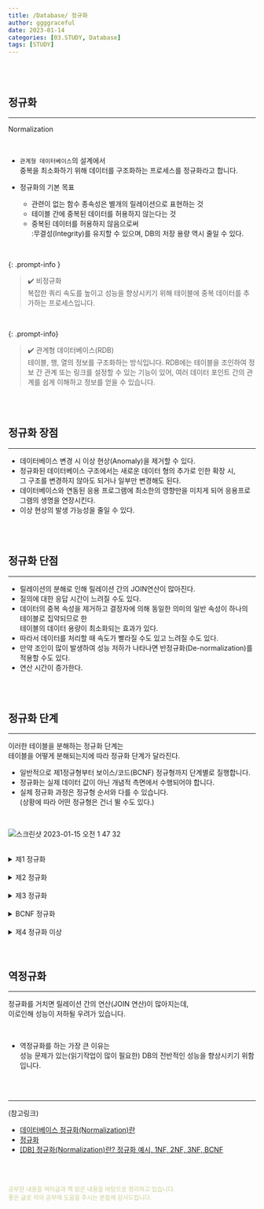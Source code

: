 ```yaml
---
title: /Database/ 정규화
author: ggggraceful
date: 2023-01-14
categories: [03.STUDY, Database]
tags: [STUDY]
---
```


<br/>
<br/>

## 정규화

---

Normalization

<br/>

- ```관계형 데이터베이스```의 설계에서  
  중복을 최소화하기 위해 데이터를 구조화하는 프로세스를 정규화라고 합니다.

- 정규화의 기본 목표
  - 관련이 없는 함수 종속성은 별개의 릴레이션으로 표현하는 것
  - 테이블 간에 중복된 데이터를 허용하지 않는다는 것
  - 중복된 데이터를 허용하지 않음으로써  
    :무결성(Integrity)를 유지할 수 있으며, DB의 저장 용량 역시 줄일 수 있다.

<br/>

{: .prompt-info }
> ✔️ 비정규화   
> 복잡한 쿼리 속도를 높이고 성능을 향상시키기 위해 테이블에 중복 데이터를 추가하는 프로세스입니다.

<br/>

{: .prompt-info}

>✔️ 관계형 데이터베이스(RDB)  
>  테이블, 행, 열의 정보를 구조화하는 방식입니다. RDB에는 테이블을 조인하여 정보 간 관계 또는 링크를 설정할 수 있는 기능이 있어, 여러 데이터 포인트 간의 관계를 쉽게 이해하고 정보를 얻을 수 있습니다.

<br/>
<br/>

## 정규화 장점

---

- 데이터베이스 변경 시 이상 현상(Anomaly)을 제거할 수 있다.
- 정규화된 데이터베이스 구조에서는 새로운 데이터 형의 추가로 인한 확장 시,  
  그 구조를 변경하지 않아도 되거나 일부만 변경해도 된다.
- 데이터베이스와 연동된 응용 프로그램에 최소한의 영향만을 미치게 되어 응용프로그램의 생명을 연장시킨다.
- 이상 현상의 발생 가능성을 줄일 수 있다.

<br/>
<br/>

## 정규화 단점

---

- 릴레이션의 분해로 인해 릴레이션 간의 JOIN연산이 많아진다.
- 질의에 대한 응답 시간이 느려질 수도 있다. 
- 데이터의 중복 속성을 제거하고 결정자에 의해 동일한 의미의 일반 속성이 하나의 테이블로 집약되므로 한  
  테이블의 데이터 용량이 최소화되는 효과가 있다.
- 따라서 데이터를 처리할 때 속도가 빨라질 수도 있고 느려질 수도 있다.
- 만약 조인이 많이 발생하여 성능 저하가 나타나면 반정규화(De-normalization)를 적용할 수도 있다.
- 연산 시간이 증가한다.


<br/>
<br/>

## 정규화 단계

---

이러한 테이블을 분해하는 정규화 단계는  
테이블을 어떻게 분해되는지에 따라 정규화 단계가 달라진다.

- 일반적으로 제1정규형부터 보이스/코드(BCNF) 정규형까지 단계별로 질행합니다.
- 정규화는 실제 데이터 값이 아닌 개념적 측면에서 수행되어야 합니다.
- 실제 정규화 과정은 정규형 순서와 다를 수 있습니다.  
  (상황에 따라 어떤 정규형은 건너 뛸 수도 있다.)

<br/>

![스크린샷 2023-01-15 오전 1 47 32](https://user-images.githubusercontent.com/109974940/212484489-2667a95c-2b48-460d-bcbd-180608a0f6dc.png)

<br/>

<details>
<summary> 제1 정규화 </summary>
<div markdown="1">

- 테이블의 컬럼이 원자값(Atomic Value, 하나의 값)을 갖도록 테이블을 분해하는 것 
  (각 컬럼이 하나의 속성만을 가져야 한다.)
- 하나의 컬럼은 같은 종류나 타입(type)의 값을 가져야 한다.
- 각 컬럼이 유일한(unique) 이름을 가져야 한다.
- 칼럼의 순서가 상관없어야 한다.

<br/>

정규화가 필요한 테이블

![1전](https://user-images.githubusercontent.com/109974940/212458791-cb950218-ff5d-46c7-bdce-70b3838498b8.png)

⬇️

정규화 이후 

![1후](https://user-images.githubusercontent.com/109974940/212458783-fb4f9c35-06c7-47f4-b3cd-6592fe40751b.png)

<span style="font-size: 12px; color: rebeccapurple">[(사진출처)](https://code-lab1.tistory.com/48)</span>

</div>
</details>

<br/>

<details>
<summary> 제2 정규화 </summary>
<div markdown="1">

- 제1 정규화를 진행한 테이블에 대해 완전 함수 종속을 만족하도록 테이블을 분해하는 것
- 모든 컬럼이 부분적 종속(Partial Dependency)이 없어야 한다.  
  == 모든 칼럼이 완전 함수 종속을 만족해야 한다.

<br/>

정규화가 필요한 테이블
![2전](https://user-images.githubusercontent.com/109974940/212458798-f5d8f466-7cbd-4cc1-8061-719460de79ab.png)

⬇️

정규화 후

![2후](https://user-images.githubusercontent.com/109974940/212458807-cd49caad-d0b7-42d3-ade1-18fe7428919a.png)

<span style="font-size: 12px; color: rebeccapurple">[(사진출처)](https://code-lab1.tistory.com/48)</span>

</div>
</details>

<br/>

<details>
<summary> 제3 정규화 </summary>
<div markdown="1">

- 제2 정규화를 진행한 테이블에 대해 이행적 종속을 없애도록 테이블을 분해하는 것
- 2 정규형을 만족해야 한다.
- 기본키를 제외한 속성들 간의 이행 종속성 (Transitive Dependency)이 없어야 한다.

<br/>

정규화가 필요한 테이블

![3전](https://user-images.githubusercontent.com/109974940/212458818-33164d75-5290-4a33-90a5-edf9888d06a7.png)

⬇️

정규화 후

![3후](https://user-images.githubusercontent.com/109974940/212458823-6cb6bf6d-2f73-4692-8d49-4ab849c69211.png)

<span style="font-size: 12px; color: rebeccapurple">[(사진출처)](https://code-lab1.tistory.com/48)</span>

</div>
</details>

<br/>

<details>
<summary> BCNF 정규화 </summary>
<div markdown="1">

- 제3 정규화를 진행한 테이블에 대해 모든 결정자가 후보키가 되도록 테이블을 분해하는 것
- 3정규형을 만족해야 한다. 
- 모든 결정자가 후보키 집합에 속해야 한다.

<br/>

정규화가 필요한 테이블

![-전](https://user-images.githubusercontent.com/109974940/212458829-61d96af8-7af4-47fb-90e3-17f57466fe0e.png)

⬇️

정규화 후

![-후](https://user-images.githubusercontent.com/109974940/212458834-9f15fafb-479b-4dbc-95ad-b8b338794d77.png)

<span style="font-size: 12px; color: rebeccapurple">[(사진출처)](https://code-lab1.tistory.com/48)</span>

</div>
</details>

<br/>

<details>
<summary> 제4 정규화 이상 </summary>
<div markdown="1">

![스크린샷 2023-01-14 오후 3 30 00](https://user-images.githubusercontent.com/109974940/212459208-345987f6-8ae5-4ef3-89d9-da9077c1f5eb.png)

<span style="font-size: 12px; color: rebeccapurple">[(사진출처)](https://code-lab1.tistory.com/48)</span>


보통 정규화는 BCNF 까지만 하는 경우가 많고,  
그 이상 정규화를 하면 정규화의 단점이 나타날 수도 있다.

</div>
</details>

<br/>
<br/>

## 역정규화

---

정규화를 거치면 릴레이션 간의 연산(JOIN 연산)이 많아지는데,  
이로인해 성능이 저하될 우려가 있습니다.

<br/>

- 역정규화를 하는 가장 큰 이유는  
  성능 문제가 있는(읽기작업이 많이 필요한) DB의 전반적인 성능을 향상시키기 위함입니다.
  
<br/>
<br/>

---

(참고링크)

- [데이터베이스 정규화(Normalization)란](https://hongcoding.tistory.com/147)
- [정규화](https://mangkyu.tistory.com/110)
- [[DB] 정규화(Normalization)란? 정규화 예시, 1NF, 2NF, 3NF, BCNF](https://code-lab1.tistory.com/48)

<br/>
<br/>

<span style="font-size: 12px; color:  #cbce91"> 공부한 내용을 여러글과 책 읽은 내용을 바탕으로 정리하고 있습니다.</span>  
<span style="font-size: 12px; color:  #cbce91"> 좋은 글로 저의 공부에 도움을 주시는 분들께 감사드립니다. </span>


<!--

❤️면접예상질문 ❤️

-->
